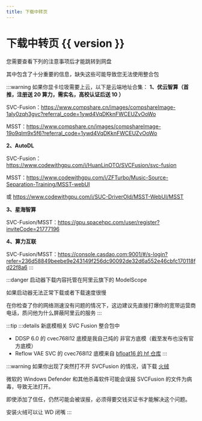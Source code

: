 ```yaml
---
title: 下载中转页
---
```


# 下载中转页 {{ version }}

您需要查看下列的注意事项后才能跳转到网盘

其中包含了十分重要的信息，缺失这些可能导致您无法使用整合包

:::warning 如果你显卡垃圾需要上云，以下是云端地址合集：
**1、优云智算（首推，注册送 20 算力，需实名，高校认证后送 10 ）**

SVC-Fusion：https://www.compshare.cn/images/compshareImage-1aly0zqh3gvc?referral_code=1ywd4VqDKknFWCEUZvOoWo

MSST：https://www.compshare.cn/images/compshareImage-19o9qlm9x5f6?referral_code=1ywd4VqDKknFWCEUZvOoWo

**2、AutoDL**

SVC-Fusion：https://www.codewithgpu.com/i/HuanLinOTO/SVCFusion/svc-fusion

MSST：https://www.codewithgpu.com/i/ZFTurbo/Music-Source-Separation-Training/MSST-webUI

或 https://www.codewithgpu.com/i/SUC-DriverOld/MSST-WebUI/MSST

**3、星海智算**

SVC-Fusion/MSST：https://gpu.spacehpc.com/user/register?inviteCode=21777196

**4、算力互联**

SVC-Fusion/MSST：https://console.casdao.com:9001/#/s-login?refer=236d58849beebe9e243149f256dc90092de32d6a552e46cbfc170118fd22f8a6
:::

:::danger
启动器下载内容托管在阿里云旗下的 ModelScope

如果启动器无法正常下载或者下载速度很慢

在你检查了你的网络测速没有问题的情况下，这边建议先直接打爆你的宽带运营商电话，质问他为什么屏蔽阿里云的服务
:::

:::tip
:::details 新底模相关
SVC Fusion 整合包中

- DDSP 6.0 的 cvec768l12 底模是我自己炖的 非官方底模（截至发布也没有官方底模）
- Reflow VAE SVC 的 cvec768l12 底模来自 [bfloat16 的 hf 仓库](https://huggingface.co/OOPPEENN/pretrained_model)
  :::

:::warning
如果你出现了突然打不开 SVCFusion 的情况，请下载 [火绒](https://www.huorong.cn/)

微软的 Windows Defender 和其他杀毒软件可能会误报 SVCFusion 的文件为病毒，导致无法打开。

即使添加了信任，仍然可能会被误报，必须得要交钱买证书才能解决这个问题。

安装火绒可以让 WD 闭嘴
:::

<comp :wait_time="wait_time" :link="link" :version="version"></comp>

<script lang="ts" setup>
import { parse, decode_string } from "../utils/url.ts"
import { ref } from "vue"


import comp from "./comp.vue"

const params = parse(typeof window === "undefined"?"http://localhost:5173/download/?link=aHR0cHM6Ly93d3cuMTIzcGFuLmNvbS9zL0JFektqdi1lQ3Fxdi5odG1s&version=MS4wLjAgcmMxMS1maXhlZA==":location.href)

console.log(params)

if (!params.link) {
    // 回到首页
    // window.location.href = "/"
}
const link = decode_string(params.link)
const version = decode_string(params.version)




const wait_time = ref(10)

console.log(link)

const timer = setInterval(() => {
    wait_time.value --
    if (wait_time.value <= 0) {
        clearInterval(timer);
        // location.href = link
    }
}, 1000)

</script>

